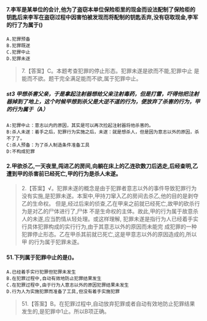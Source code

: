 #### 7.李军是某单位的会计,他为了盗窃本单位保险柜里的现金而设法配制了保险柜的钥匙后来李军在盗窃过程中因害怕被发现而将配制的钥匙丢弃,没有窃取现金,李军的行了为属于()
    A.犯罪预备
    B.犯罪既遂
    C.犯罪中止
    D.犯罪未逐
>   7.【答案】C。本题考查犯罪的停止形态。犯罪未遂是欲而不能,犯罪中止
是能而不欲。题干完全满足能而不欲,属于犯罪中止。

##### st3 甲想杀害父亲，于是拿起注射器想给父亲注射毒药，但是打雷，吓得他把注射器掉到了地上，这个时候甲想到杀父是大逆不道的行为，便放弃了杀害的行为，甲的行为属于（A）
    A:犯罪中止：意志以内的原因，其实是可以再次捡起注射器将他杀害的。
    B:杀人未遂：着手之后，犯罪行为实施之后，未遂：就是想杀人，但是因为意志以外的原因，杀不了了。
    C:杀人预备：为了杀人制造条件准备工具
    D:不构成犯罪

#### 2.甲欲杀乙,一天夜里,闯进乙的房间,向躺在床上的乙连砍数刀后逃走,后经查明,乙遭到甲的杀害前已经死亡,甲的行为是杀人未遂。
>   2.【答案】√。犯罪未遂的概念是由于犯罪者意志以外的事件导致犯罪行为
    没有实施,是犯罪未遂。本案中,甲持刀窜入乙的房间去杀乙,他的目的是剥夺乙的生命权。
    但是,经过后来的侦查,乙在甲来之前就已经死亡,故甲的砍杀行为是对乙的尸体进行了,尸体
    不是生命权的主体。故此,甲的行为属于故意杀人的未遂,应当酌情从轻处理。或这样理解,
    犯罪未遂是指行为人已经着手实行具体犯罪构成的实行行为,由于其意志以外的原因而未能完
    成犯罪的一种犯罪停止形态。乙在甲杀其前就已死亡,这是甲意志以外的原因造成的,所以甲
    的行为属于犯罪未遂。

#### 51.下列属于犯罪中止的是()。
    A.已经着手实行犯罪但犯罪未发生
    B.在犯罪过程中,自动有效地防止犯罪结果发生
    C.在犯罪过程中,由于行为人意志以外的原因犯罪结果未发生
    D.行为人为实施犯罪而准备了工具,但没有着手实施犯罪
>   51.【答案】B。在犯罪过程中,自动放弃犯罪或者自动有效地防止犯罪结果
    发生的,是犯罪中1止。所以B项正确。


























    
